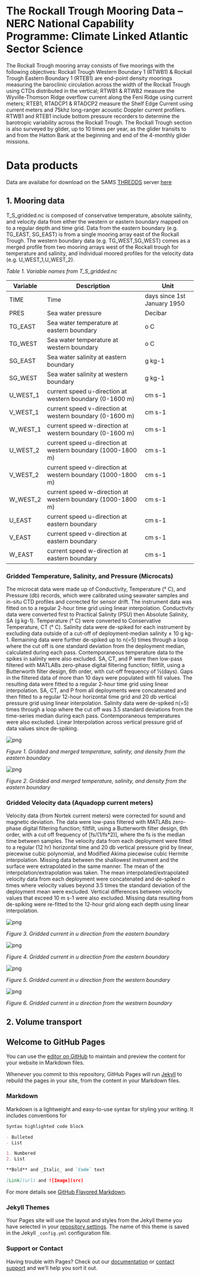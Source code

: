# The Rockall Trough Mooring Data – NERC National Capability Programme: Climate Linked Atlantic Sector Science

The Rockall Trough mooring array consists of five moorings with the following objectives: Rockall Trough Western Boundary 1 (RTWB1) & Rockall Trough Eastern Boundary 1 (RTEB1) are end-point density moorings measuring the baroclinic circulation across the width of the Rockall Trough using CTDs distributed in the vertical; RTWB1 & RTWB2 measure the Wyville-Thomson Ridge overflow current along the Feni Ridge using current meters; RTEB1, RTADCP1 & RTADCP2 measure the Shelf Edge Current using current meters and 75khz long-ranger acoustic Doppler current profilers. RTWB1 and RTEB1 include bottom pressure recorders to determine the barotropic variability across the Rockall Trough. The Rockall Trough section is also surveyed by glider, up to 10 times per year, as the glider transits to and from the Hatton Bank at the beginning and end of the 4-monthly glider missions. 

# Data products

Data are availabe for download on the SAMS [THREDDS](https://thredds.sams.ac.uk/thredds/catalog/catalog.html) server [here](https://thredds.sams.ac.uk/thredds/catalog/lewysd/catalog.html)

## 1. Mooring data

T_S_gridded.nc is composed of conservative temperature, absolute salinity, and velocity data from either the western or eastern boundary mapped on to a regular depth and time grid. Data from the eastern boundary (e.g. TG_EAST, SG_EAST) is from a single mooring array east of the Rockall Trough. The western boundary data (e.g. TG_WEST,SG_WEST) comes as a merged profile from two mooring arrays west of the Rockall trough for temperature and salinity, and individual moored profiles for the velocity data (e.g. U_WEST_1,U_WEST_2).

*Table 1. Variable names from T_S_gridded.nc*

|     Variable    |     Description                                                      |     Unit                             |
|-----------------|----------------------------------------------------------------------|--------------------------------------|
|     TIME        |     Time                                                             |     days since 1st   January 1950    |
|     PRES        |     Sea water pressure                                               |     Decibar                          |
|     TG_EAST     |     Sea water temperature at   eastern boundary                      |     o C                              |
|     TG_WEST     |     Sea water temperature at   western boundary                      |     o C                              |
|     SG_EAST     |     Sea water salinity at   eastern boundary                         |     g kg-1                           |
|     SG_WEST     |     Sea water salinity at western   boundary                         |     g kg-1                           |
|     U_WEST_1    |     current speed u-direction   at western boundary (0-1600 m)       |     cm s-1                           |
|     V_WEST_1    |     current speed v-direction   at western boundary (0-1600 m)       |     cm s-1                           |
|     W_WEST_1    |     current speed w-direction   at western boundary (0-1600 m)       |     cm s-1                           |
|     U_WEST_2    |     current speed u-direction   at western boundary (1000-1800 m)    |     cm s-1                           |
|     V_WEST_2    |     current speed v-direction   at western boundary (1000-1800 m)    |     cm s-1                           |
|     W_WEST_2    |     current speed w-direction   at western boundary (1000-1800 m)    |     cm s-1                           |
|     U_EAST      |     current speed u-direction   at eastern boundary                  |     cm s-1                           |
|     V_EAST      |     current speed v-direction   at eastern boundary                  |     cm s-1                           |
|     W_EAST      |     current speed w-direction   at eastern boundary                  |     cm s-1                           |

### Gridded Temperature, Salinity, and Pressure (Microcats)

The microcat data were made up of Conductivity, Temperature (° C), and Pressure (db) records, which were calibrated using seawater samples and in-situ CTD profiles and corrected for sensor drift. The instrument data was fitted on to a regular 2-hour time grid using linear interpolation. Conductivity data were converted first to Practical Salinity (PSU) then Absolute Salinity, SA (g kg-1). Temperature (° C) were converted to Conservative Temperature, CT (° C). Salinity data were de-spiked for each instrument by excluding data outside of a cut-off of deployment-median salinity ± 10 g kg-1. Remaining data were further de-spiked up to n(=5) times through a loop where the cut off is one standard deviation from the deployment median, calculated during each pass.  Contemporaneous temperature data to the spikes in salinity were also excluded. SA, CT, and P were then low-pass filtered with MATLABs zero-phase digital filtering function; filtfilt, using a Butterworth filter design, 6th order, with cut-off frequency of ½(days). Gaps in the filtered data of more than 10 days were populated with fill values. The resulting data were fitted to a regular 2-hour time grid using linear interpolation. SA, CT, and P from all deployments were concatenated and then fitted to a regular 12-hour horizontal time grid and 20 db vertical pressure grid using linear interpolation. Salinity data were de-spiked n(=5) times through a loop where the cut off was 3.5 standard deviations from the time-series median during each pass.  Contemporaneous temperatures were also excluded. Linear Interpolation across vertical pressure grid of data values since de-spiking.  

![png](img/EAST_TS.png)

_Figure 1. Gridded and merged temperature, salinity, and density from the eastern boundary_

![png](img/WEST_TS.png)

_Figure 2. Gridded and merged temperature, salinity, and density from the eastern boundary_

### Gridded Velocity data (Aquadopp current meters)

Velocity data (from Nortek current meters) were corrected for sound and magnetic deviation. The data were low-pass filtered with MATLABs zero-phase digital filtering function; filtfilt, using a Butterworth filter design, 6th order, with a cut off frequency of [fs/(1/fs*2)], where the fs is the median time between samples. The velocity data from each deployment were fitted to a regular (12 hr) horizontal time and 20 db vertical pressure grid by linear, piecewise cubic polynomial, and Modified Akima piecewise cubic Hermite interpolation. Missing data between the shallowest instrument and the surface were extrapolated in the same manner. The mean of the interpolation/extrapolation was taken. The mean interpolated/extrapolated velocity data from each deployment were concatenated and de-spiked n times where velocity values beyond 3.5 times the standard deviation of the deployment mean were excluded. Vertical differences between velocity values that exceed 10 m s-1 were also excluded. Missing data resulting from de-spiking were re-fitted to the 12-hour grid along each depth using linear interpolation.

![png](img/EAST_NOR_U.png)

_Figure 3. Gridded current in u direction from the eastern boundary_

![png](img/EAST_1_NOR_V.png)

_Figure 4. Gridded current in u direction from the eastern boundary_

![png](img/WEST_1_NOR_U.png)

_Figure 5. Gridded current in u direction from the western boundary_

![png](img/WEST_1_NOR_V.png)

_Figure 6. Gridded current in u direction from the westrern boundary_


## 2. Volume transport

## Welcome to GitHub Pages

You can use the [editor on GitHub](https://github.com/ScotMarPhys/ScotMarPhys.OSNAP-Mooring-Processing.io/edit/gh-pages/index.md) to maintain and preview the content for your website in Markdown files.

Whenever you commit to this repository, GitHub Pages will run [Jekyll](https://jekyllrb.com/) to rebuild the pages in your site, from the content in your Markdown files.

### Markdown

Markdown is a lightweight and easy-to-use syntax for styling your writing. It includes conventions for

```markdown
Syntax highlighted code block

- Bulleted
- List

1. Numbered
2. List

**Bold** and _Italic_ and `Code` text

[Link](url) and ![Image](src)
```

For more details see [GitHub Flavored Markdown](https://guides.github.com/features/mastering-markdown/).

### Jekyll Themes

Your Pages site will use the layout and styles from the Jekyll theme you have selected in your [repository settings](https://github.com/ScotMarPhys/ScotMarPhys.OSNAP-Mooring-Processing.io/settings/pages). The name of this theme is saved in the Jekyll `_config.yml` configuration file.

### Support or Contact

Having trouble with Pages? Check out our [documentation](https://docs.github.com/categories/github-pages-basics/) or [contact support](https://support.github.com/contact) and we’ll help you sort it out.
